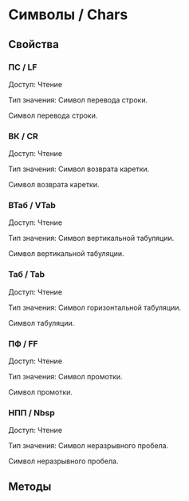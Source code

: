 
# Символы / Chars
      

      
## Свойства
    
### ПС / LF
Доступ: Чтение

Тип значения: Символ перевода строки.

    
    
Символ перевода строки.


  
  
### ВК / CR
Доступ: Чтение

Тип значения: Символ возврата каретки.

    
    
Символ возврата каретки.


  
  
### ВТаб / VTab
Доступ: Чтение

Тип значения: Символ вертикальной табуляции.

    
    
Символ вертикальной табуляции.


  
  
### Таб / Tab
Доступ: Чтение

Тип значения: Символ горизонтальной табуляции.

    
    
Символ табуляции.


  
  
### ПФ / FF
Доступ: Чтение

Тип значения: Символ промотки.

    
    
Символ промотки.


  
  
### НПП / Nbsp
Доступ: Чтение

Тип значения: Символ неразрывного пробела.

    
    
Символ неразрывного пробела.


  
  
## Методы
    
    